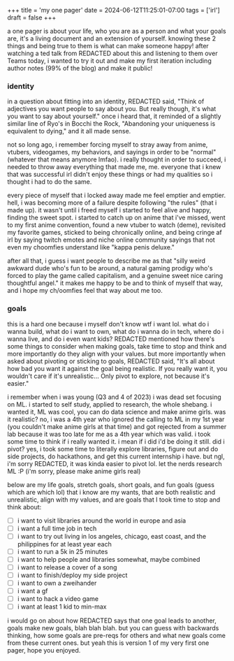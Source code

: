 +++
title = 'my one pager'
date = 2024-06-12T11:25:01-07:00
tags = ['irl']
draft = false
+++

a one pager is about your life, who you are as a person and what your goals are, it's a living document and an extension of yourself. knowing these 2 things and being true to them is what can make someone happy! after watching a ted talk from REDACTED about this and listening to them over Teams today, i wanted to try it out and make my first iteration including author notes (99% of the blog) and make it public!
### identity
in a question about fitting into an identity, REDACTED said, "Think of adjectives you want people to say about you. But really though, it's what you want to say about yourself." once i heard that, it reminded of a slightly similar line of Ryo's in Bocchi the Rock, "Abandoning your uniqueness is equivalent to dying," and it all made sense.

not so long ago, i remember forcing myself to stray away from anime, vtubers, videogames, my behaviors, and sayings in order to be "normal" (whatever that means anymore lmfao). i really thought in order to succeed, i needed to throw away everything that made me, me. everyone that i knew that was successful irl didn't enjoy these things or had my qualities so i thought i had to do the same.

every piece of myself that i locked away made me feel emptier and emptier. hell, i was becoming more of a failure despite following "the rules" (that i made up). it wasn't until i freed myself i started to feel alive and happy, finding the sweet spot. i started to catch up on anime that i've missed, went to my first anime convention, found a new vtuber to watch (deme), revisited my favorite games, sticked to being chronically online, and being cringe af irl by saying twitch emotes and niche online community sayings that not even my choomfies understand like "kappa penis deluxe."

after all that, i guess i want people to describe me as that "silly weird awkward dude who's fun to be around, a natural gaming prodigy who's forced to play the game called capitalism, and a genuine sweet nice caring thoughtful angel." it makes me happy to be and to think of myself that way, and i hope my ch/oomfies feel that way about me too.
### goals
this is a hard one because i myself don't know wtf i want lol. what do i wanna build, what do i want to own, what do i wanna do in tech, where do i wanna live, and do i even want kids? REDACTED mentioned how there's some things to consider when making goals, take time to stop and think and more importantly do they align with your values. but more importantly when asked about pivoting or sticking to goals, REDACTED said, "It's all about how bad you want it against the goal being realistic. If you really want it, you wouldn't care if it's unrealistic... Only pivot to explore, not because it's easier."

i remember when i was young (Q3 and 4 of 2023) i was dead set focusing on ML. i started to self study, applied to research, the whole shebang. i wanted it, ML was cool, you can do data science and make anime girls. was it realistic? no, i was a 4th year who ignored the calling to ML in my 1st year (you couldn't make anime girls at that time) and got rejected from a summer lab because it was too late for me as a 4th year which was valid. i took some time to think if i really wanted it. i mean if i did i'd be doing it still. did i pivot? yes, i took some time to literally explore libraries, figure out and do side projects, do hackathons, and get this current internship i have. but ngl, i'm sorry REDACTED, it was kinda easier to pivot lol. let the nerds research ML :P (i'm sorry, please make anime girls real)

below are my life goals, stretch goals, short goals, and fun goals (guess which are which lol) that i know are my wants, that are both realistic and unrealistic, align with my values, and are goals that I took time to stop and think about:

- [ ] i want to visit libraries around the world in europe and asia
- [ ] i want a full time job in tech
- [ ] i want to try out living in los angeles, chicago, east coast, and the philippines for at least year each
- [ ] i want to run a 5k in 25 minutes
- [ ] i want to help people and libraries somewhat, maybe combined
- [ ] i want to release a cover of a song
- [ ] i want to finish/deploy my side project
- [ ] i want to own a zweihander
- [ ] i want a gf
- [ ] i want to hack a video game
- [ ] i want at least 1 kid to min-max

i would go on about how REDACTED says that one goal leads to another, goals make new goals, blah blah blah. but you can guess with backwards thinking, how some goals are pre-reqs for others and what new goals come from these current ones. but yeah this is version 1 of my very first one pager, hope you enjoyed.
